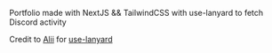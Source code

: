 Portfolio made with NextJS && TailwindCSS with use-lanyard to fetch Discord activity

Credit to [Alii](https://cairbyte71.com) for [use-lanyard](https://github.com/alii/use-lanyard)
